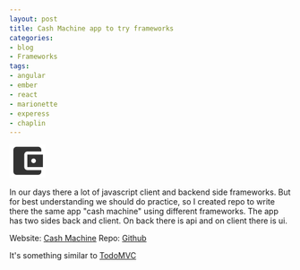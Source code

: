 ```yaml
---
layout: post
title: Cash Machine app to try frameworks
categories:
- blog
- Frameworks
tags:
- angular
- ember
- react
- marionette
- experess
- chaplin
---
```

<img class="aligncenter noborder" src="/uploads/posts/blog/cash-machine.gif" alt="" />

In our days there a lot of javascript client and backend side frameworks. But for best understanding we should do practice, so I created repo to write there the same app "cash machine" using different frameworks.
The app has two sides back and client. On back there is api and on client there is ui.

Website: [Cash Machine](https://butuzgol.github.io/cashmachine/)
Repo: [Github](https://github.com/ButuzGOL/cashmachine/)

It's something similar to [TodoMVC](https://github.com/tastejs/todomvc)

